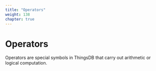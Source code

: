 ```yaml
---
title: "Operators"
weight: 138
chapter: true
---
```


# Operators

Operators are special symbols in ThingsDB that carry out arithmetic or logical computation.
